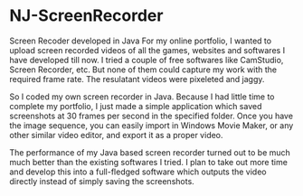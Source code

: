 NJ-ScreenRecorder
=================

Screen Recoder developed in Java
For my online portfolio, I wanted to upload screen recorded videos of all the games, websites and softwares I have developed till now. I tried a couple of free softwares like CamStudio, Screen Recorder, etc. But none of them could capture my work with the required frame rate. The resulatant videos were pixeleted and jaggy. 

So I coded my own screen recorder in Java. Because I had little time to complete my portfolio, I just made a simple application which saved screenshots at 30 frames per second in the specified folder. Once you have the image sequence, you can easily import in Windows Movie Maker, or any other similar video editor, and export it as a proper video.

The performance of my Java based screen recorder turned out to be much much better than the existing softwares I tried. I plan to take out more time and develop this into a full-fledged software which outputs the video directly instead of simply saving the screenshots.
